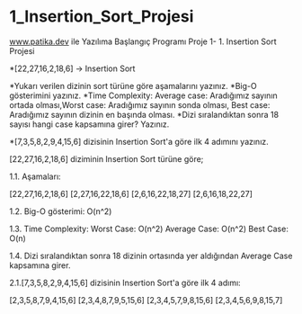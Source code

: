 # 1_Insertion_Sort_Projesi
www.patika.dev ile Yazılıma Başlangıç Programı 
Proje 1- 1. Insertion Sort Projesi

*[22,27,16,2,18,6] -> Insertion Sort

*Yukarı verilen dizinin sort türüne göre aşamalarını yazınız.
*Big-O gösterimini yazınız.
*Time Complexity: Average case: Aradığımız sayının ortada olması,Worst case: Aradığımız sayının sonda olması, Best case: Aradığımız sayının dizinin en başında olması.
*Dizi sıralandıktan sonra 18 sayısı hangi case kapsamına girer? Yazınız.


*[7,3,5,8,2,9,4,15,6] dizisinin Insertion Sort'a göre ilk 4 adımını yazınız.




[22,27,16,2,18,6] diziminin Insertion Sort türüne göre;

1.1. Aşamaları:

[22,27,16,2,18,6]
[2,27,16,22,18,6]
[2,6,16,22,18,27]
[2,6,16,18,22,27]

1.2. Big-O gösterimi: O(n^2)

1.3. Time Complexity:
Worst Case: O(n^2)
Average Case: O(n^2)
Best Case: O(n)

1.4. Dizi sıralandıktan sonra 18 dizinin ortasında yer aldığından Average Case kapsamına girer.

2.1.[7,3,5,8,2,9,4,15,6] dizisinin Insertion Sort'a göre ilk 4 adımı:

[2,3,5,8,7,9,4,15,6]
[2,3,4,8,7,9,5,15,6]
[2,3,4,5,7,9,8,15,6]
[2,3,4,5,6,9,8,15,7]
